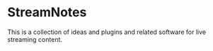 # StreamNotes
This is a collection of ideas and plugins and related software for live streaming content.
